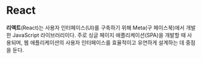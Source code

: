 # React

**리액트**(React)는 사용자 인터페이스(UI)를 구축하기 위해 Meta(구 페이스북)에서 개발한 JavaScript 라이브러리이다. 주로 싱글 페이지 애플리케이션(SPA)을 개발할 때 사용되며, 웹 애플리케이션의 사용자 인터페이스를 효율적이고 유연하게 설계하는 데 중점을 둔다.
